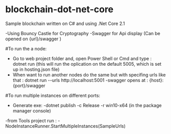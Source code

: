 # blockchain-dot-net-core
Sample blockchain written on C# and using .Net Core 2.1

-Using Bouncy Castle for Cryptography
-Swagger for Api display (Can be opened on {url}/swagger )


#To run the a node:
- Go to web project folder and, open Power Shell or Cmd and type : dotnet run (this will run the oplication on the default 5005, which is set up in hosting.json file)
- When want to run another nodes do the same but with specifing urls like that : dotnet run --urls http://localhost:5001
-swagger opens at :  {host}:{port}/swagger


#To run multiple instances on different ports:
- Generate exe: 
	-dotnet publish -c Release -r win10-x64 (in the package manager console)

-from Tools project run :
	-NodeInstanceRunner.StartMultipleInstances(SampleUrls)
	
	